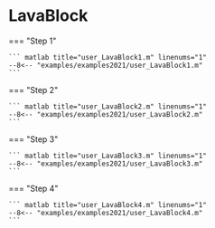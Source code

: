 # LavaBlock

=== "Step 1"

    ``` matlab title="user_LavaBlock1.m" linenums="1"
    --8<-- "examples/examples2021/user_LavaBlock1.m"
    ```

=== "Step 2"

    ``` matlab title="user_LavaBlock2.m" linenums="1"
    --8<-- "examples/examples2021/user_LavaBlock2.m"
    ```

=== "Step 3"

    ``` matlab title="user_LavaBlock3.m" linenums="1"
    --8<-- "examples/examples2021/user_LavaBlock3.m"
    ```

=== "Step 4"

    ``` matlab title="user_LavaBlock4.m" linenums="1"
    --8<-- "examples/examples2021/user_LavaBlock4.m"
    ```

